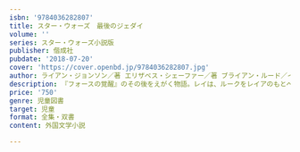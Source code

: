 ```yaml
---
isbn: '9784036282807'
title: スター・ウォーズ　最後のジェダイ
volume: ''
series: スター・ウォーズ小説版
publisher: 偕成社
pubdate: '2018-07-20'
cover: 'https://cover.openbd.jp/9784036282807.jpg'
author: ライアン・ジョンソン／著 エリザベス・シェーファー／著 ブライアン・ルード／イスト ほか
description: 『フォースの覚醒』のその後をえがく物語。レイは、ルークをレイアのもとへ連れ戻せるのか？　カイロ・レンとの戦いは——？
price: '750'
genre: 児童図書
target: 児童
format: 全集・双書
content: 外国文学小説

---
```

